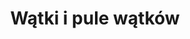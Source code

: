 ---
layout: post
title: Wątki i pule wątków
thumbnail-img: /assets/img/2024-11-13.jpg
tags: [współbieżność]
---
